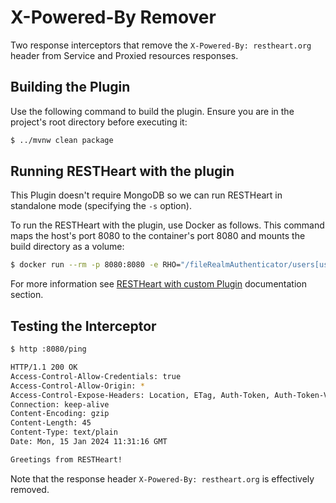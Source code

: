 # X-Powered-By Remover

Two response interceptors that remove the `X-Powered-By: restheart.org` header from Service and Proxied resources responses.

## Building the Plugin

Use the following command to build the plugin. Ensure you are in the project's root directory before executing it:

```bash
$ ../mvnw clean package
```

## Running RESTHeart with the plugin

This Plugin doesn't require MongoDB so we can run RESTHeart in standalone mode (specifying the `-s` option).

To run the RESTHeart with the plugin, use Docker as follows. This command maps the host's port 8080 to the container's port 8080 and mounts the build directory as a volume:

```bash
$ docker run --rm -p 8080:8080 -e RHO="/fileRealmAuthenticator/users[userid='admin']/password->'secret';/http-listener/host->'0.0.0.0'" -v ./target:/opt/restheart/plugins/custom softinstigate/restheart:latest -s
```

For more information see [RESTHeart with custom Plugin](https://restheart.org/docs/setup-with-docker#run-restheart-with-custom-plugin) documentation section.

## Testing the Interceptor

```bash
$ http :8080/ping

HTTP/1.1 200 OK
Access-Control-Allow-Credentials: true
Access-Control-Allow-Origin: *
Access-Control-Expose-Headers: Location, ETag, Auth-Token, Auth-Token-Valid-Until, Auth-Token-Location, X-Powered-By
Connection: keep-alive
Content-Encoding: gzip
Content-Length: 45
Content-Type: text/plain
Date: Mon, 15 Jan 2024 11:31:16 GMT

Greetings from RESTHeart!
```

Note that the response header `X-Powered-By: restheart.org` is effectively removed.